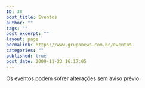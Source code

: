 ```yaml
---
ID: 38
post_title: Eventos
author: ""
tags: ""
post_excerpt: ""
layout: page
permalink: https://www.gruponews.com.br/eventos
categories: ""
published: true
post_date: 2009-11-23 16:17:05
---
```

Os eventos podem sofrer alterações sem aviso prévio
